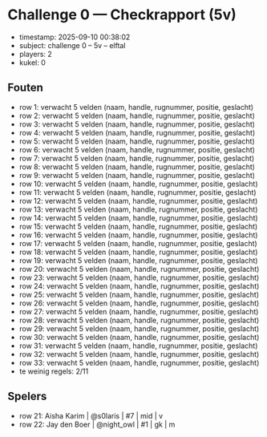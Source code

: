 ﻿# Challenge 0 — Checkrapport (5v)
- timestamp: 2025-09-10 00:38:02
- subject: challenge 0 – 5v – elftal
- players: 2
- kukel: 0

## Fouten
* row 1: verwacht 5 velden (naam, handle, rugnummer, positie, geslacht)
* row 2: verwacht 5 velden (naam, handle, rugnummer, positie, geslacht)
* row 3: verwacht 5 velden (naam, handle, rugnummer, positie, geslacht)
* row 4: verwacht 5 velden (naam, handle, rugnummer, positie, geslacht)
* row 5: verwacht 5 velden (naam, handle, rugnummer, positie, geslacht)
* row 6: verwacht 5 velden (naam, handle, rugnummer, positie, geslacht)
* row 7: verwacht 5 velden (naam, handle, rugnummer, positie, geslacht)
* row 8: verwacht 5 velden (naam, handle, rugnummer, positie, geslacht)
* row 9: verwacht 5 velden (naam, handle, rugnummer, positie, geslacht)
* row 10: verwacht 5 velden (naam, handle, rugnummer, positie, geslacht)
* row 11: verwacht 5 velden (naam, handle, rugnummer, positie, geslacht)
* row 12: verwacht 5 velden (naam, handle, rugnummer, positie, geslacht)
* row 13: verwacht 5 velden (naam, handle, rugnummer, positie, geslacht)
* row 14: verwacht 5 velden (naam, handle, rugnummer, positie, geslacht)
* row 15: verwacht 5 velden (naam, handle, rugnummer, positie, geslacht)
* row 16: verwacht 5 velden (naam, handle, rugnummer, positie, geslacht)
* row 17: verwacht 5 velden (naam, handle, rugnummer, positie, geslacht)
* row 18: verwacht 5 velden (naam, handle, rugnummer, positie, geslacht)
* row 19: verwacht 5 velden (naam, handle, rugnummer, positie, geslacht)
* row 20: verwacht 5 velden (naam, handle, rugnummer, positie, geslacht)
* row 23: verwacht 5 velden (naam, handle, rugnummer, positie, geslacht)
* row 24: verwacht 5 velden (naam, handle, rugnummer, positie, geslacht)
* row 25: verwacht 5 velden (naam, handle, rugnummer, positie, geslacht)
* row 26: verwacht 5 velden (naam, handle, rugnummer, positie, geslacht)
* row 27: verwacht 5 velden (naam, handle, rugnummer, positie, geslacht)
* row 28: verwacht 5 velden (naam, handle, rugnummer, positie, geslacht)
* row 29: verwacht 5 velden (naam, handle, rugnummer, positie, geslacht)
* row 30: verwacht 5 velden (naam, handle, rugnummer, positie, geslacht)
* row 31: verwacht 5 velden (naam, handle, rugnummer, positie, geslacht)
* row 32: verwacht 5 velden (naam, handle, rugnummer, positie, geslacht)
* row 33: verwacht 5 velden (naam, handle, rugnummer, positie, geslacht)
* te weinig regels: 2/11

## Spelers
- row 21: Aisha Karim | @s0laris | #7 | mid | v
- row 22: Jay den Boer | @night_owl | #1 | gk | m

